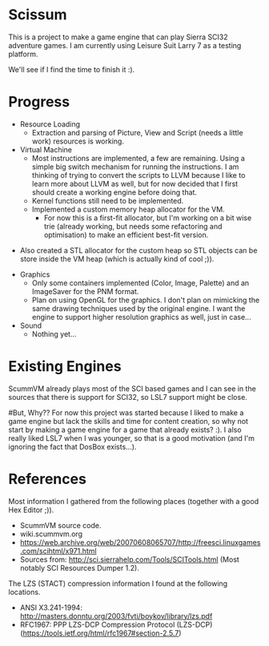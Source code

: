 # Scissum
This is a project to make a game engine that can play Sierra SCI32 adventure games.
I am currently using Leisure Suit Larry 7 as a testing platform.

We'll see if I find the time to finish it :).

# Progress
* Resource Loading
  - Extraction and parsing of Picture, View and Script (needs a little work) resources is working.
* Virtual Machine
  - Most instructions are implemented, a few are remaining. Using a simple big switch mechanism for
    running the instructions. I am thinking of trying to convert the scripts to LLVM because I like
    to learn more about LLVM as well, but for now decided that I first should create a working
    engine before doing that.
  - Kernel functions still need to be implemented.
  - Implemented a custom memory heap allocator for the VM.
    - For now this is a first-fit allocator, but I'm working on a bit wise trie (already working, but needs some refactoring and optimisation) to make an efficient best-fit version.
- Also created a STL allocator for the custom heap so STL objects can be store inside the VM heap (which is actually kind of cool ;)).
* Graphics
  - Only some containers implemented (Color, Image, Palette) and an ImageSaver for the PNM format.
  - Plan on using OpenGL for the graphics. I don't plan on mimicking the same drawing techniques used
    by the original engine. I want the engine to support higher resolution graphics as well, just in
    case...
* Sound
  - Nothing yet...

# Existing Engines
ScummVM already plays most of the SCI based games and I can see in the sources
that there is support for SCI32, so LSL7 support might be close.

#But, Why??
For now this project was started because I liked to make a game engine but
lack the skills and time for content creation, so why not start by making
a game engine for a game that already exists? :). I also really liked LSL7
when I was younger, so that is a good motivation (and I'm ignoring the fact that
DosBox exists...).

# References
Most information I gathered from the following places (together with a good Hex Editor ;)).

- ScummVM source code.
- wiki.scummvm.org
- https://web.archive.org/web/20070608065707/http://freesci.linuxgames.com/scihtml/x971.html
- Sources from: http://sci.sierrahelp.com/Tools/SCITools.html (Most notably SCI Resources Dumper 1.2).

The LZS (STACT) compression information I found at the following locations.
- ANSI X3.241-1994: http://masters.donntu.org/2003/fvti/boykov/library/lzs.pdf
- RFC1967: PPP LZS-DCP Compression Protocol (LZS-DCP)(https://tools.ietf.org/html/rfc1967#section-2.5.7)
